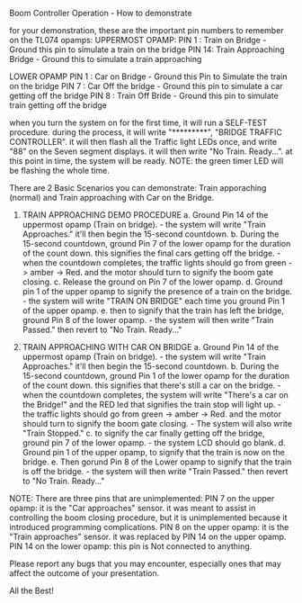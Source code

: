 Boom Controller Operation - How to demonstrate

for your demonstration, these are the important pin numbers to remember on the TL074 opamps:
UPPERMOST OPAMP:
	PIN 1 : Train on Bridge - Ground this pin to simulate a train on the bridge
	PIN 14: Train Approaching Bridge - Ground this to simulate a train approaching

LOWER OPAMP
	PIN 1 : Car on Bridge - Ground this Pin to Simulate the train on the bridge
	PIN 7 : Car Off the bridge - Ground this pin to simulate a car getting off the bridge
	PIN 8 : Train Off Bride - Ground this pin to simulate train getting off the bridge 

when you turn the system on for the first time, it will run a SELF-TEST procedure. during the process, it will write "*********", "BRIDGE TRAFFIC CONTROLLER".
it will then flash all the Traffic light LEDs once, and write "88" on the Seven segment displays. it will then write "No Train. Ready...". at this point in time, the system will be ready.
NOTE: the green timer LED will be flashing the whole time. 

There are 2 Basic Scenarios you can demonstrate: Train apporaching (normal) and Train approaching with Car on the Bridge.

1. TRAIN APPROACHING DEMO PROCEDURE
	a. Ground Pin 14 of the uppermost opamp (Train on bridge).
		- the system will write "Train Approaches." it'll then begin the 15-second 		  countdown.
	b. During the 15-second countdown, ground Pin 7 of the lower opamp for the duration of 	  	   the count down. this signifies the final cars getting off the bridge.
		- when the countdown completes, the traffic lights should go from green -> amber
		  -> Red. and the motor should turn to signify the boom gate closing.
	c. Release the ground on Pin 7 of the lower opamp.
	d. Ground pin 1 of the upper opamp to signify the presence of a train on the bridge.
		- the system will write "TRAIN ON BRIDGE" each time you ground Pin 1 of the upper
		  opamp.
	e. then to signify that the train has left the bridge, ground Pin 8 of the lower opamp.
		- the system will then write "Train Passed." then revert to "No Train. Ready..."

2. TRAIN APPROACHING WITH CAR ON BRIDGE
	a. Ground Pin 14 of the uppermost opamp (Train on bridge).
		- the system will write "Train Approaches." it'll then begin the 15-second 		  countdown.
	b. During the 15-second countdown, ground Pin 1 of the lower opamp for the duration of 	  	   the count down. this signifies that there's still a car on the bridge.
		- when the countdown completes, the system will write "There's a car on the 		  Bridge!" and the RED led that signifies the train stop will light up.
		- the traffic lights should go from green -> amber
		  -> Red. and the motor should turn to signify the boom gate closing.
		- The system will also write "Train Stopped."
	c. to signify the car finally getting off the bridge, ground pin 7 of the lower opamp.
		- the system LCD should go blank.
	d. Ground pin 1 of the upper opamp, to signify that the train is now on the bridge.
	e. Then gorund Pin 8 of the Lower opamp to signify that the train is off the bridge.
		- the system will then write "Train Passed." then revert to "No Train. Ready..."

NOTE: There are three pins that are unimplemented:
	PIN  7 on the upper opamp: it is the "Car approaches" sensor. it was meant to assist in controlling the boom closing procedure, but it is unimplemented because it introduced programming complications.
	PIN 8 on the upper opamp: it is the "Train approaches" sensor. it was replaced by PIN 14 on the upper opamp.
	PIN 14 on the lower opamp: this pin is Not connected to anything.


Please report any bugs that you may encounter, especially ones that may affect the outcome of your presentation.

All the Best!

